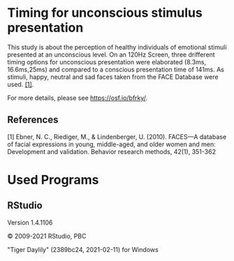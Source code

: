 # Timing for unconscious stimulus presentation

This study is about the perception of healthy individuals of emotional stimuli presented at an unconscious level.
On an 120Hz Screen, three drifferent timing options for unconscious presentation were elaborated (8.3ms, 16.6ms,25ms) and compared to a conscious presentation time of 141ms. As stimuli, happy, neutral and sad faces taken from the FACE Database were used. [[1]](#1).

For more details, please see https://osf.io/bfrky/.

## References
<a id="1">[1]</a> 
Ebner, N. C., Riediger, M., & Lindenberger, U. (2010). FACES—A database of facial expressions in young, middle-aged, and older women and men: Development and validation. Behavior research methods, 42(1), 351-362



# Used Programs
## RStudio
Version 1.4.1106

© 2009-2021 RStudio, PBC

"Tiger Daylily" (2389bc24, 2021-02-11) for Windows

